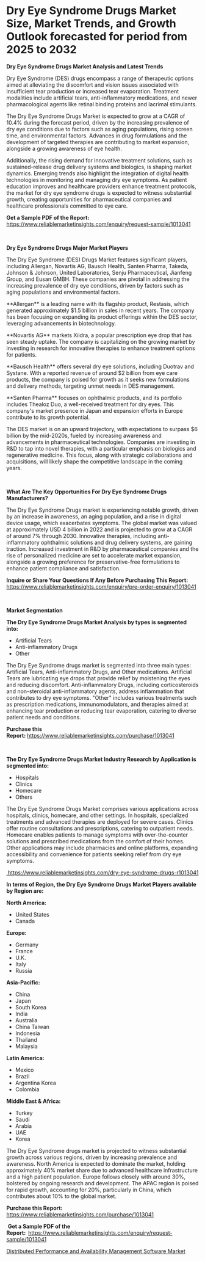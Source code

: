 <p><h1>Dry Eye Syndrome Drugs Market Size, Market Trends, and Growth Outlook forecasted for period from 2025 to 2032</h1></p><p><strong>Dry Eye Syndrome Drugs Market Analysis and Latest Trends</strong></p>
<p><p>Dry Eye Syndrome (DES) drugs encompass a range of therapeutic options aimed at alleviating the discomfort and vision issues associated with insufficient tear production or increased tear evaporation. Treatment modalities include artificial tears, anti-inflammatory medications, and newer pharmacological agents like retinal binding proteins and lacrimal stimulants.</p><p>The Dry Eye Syndrome Drugs Market is expected to grow at a CAGR of 10.4% during the forecast period, driven by the increasing prevalence of dry eye conditions due to factors such as aging populations, rising screen time, and environmental factors. Advances in drug formulations and the development of targeted therapies are contributing to market expansion, alongside a growing awareness of eye health.</p><p>Additionally, the rising demand for innovative treatment solutions, such as sustained-release drug delivery systems and biologics, is shaping market dynamics. Emerging trends also highlight the integration of digital health technologies in monitoring and managing dry eye symptoms. As patient education improves and healthcare providers enhance treatment protocols, the market for dry eye syndrome drugs is expected to witness substantial growth, creating opportunities for pharmaceutical companies and healthcare professionals committed to eye care.</p></p>
<p><strong>Get a Sample PDF of the Report:&nbsp;</strong> <a href="https://www.reliablemarketinsights.com/enquiry/request-sample/1013041?utm_campaign=2538&utm_medium=2&utm_source=Github&utm_content=ia&utm_term=06032025&utm_id=dry-eye-syndrome-drugs">https://www.reliablemarketinsights.com/enquiry/request-sample/1013041</a></p>
<p>&nbsp;</p>
<p><strong>Dry Eye Syndrome Drugs Major Market Players</strong></p>
<p><p>The Dry Eye Syndrome (DES) Drugs Market features significant players, including Allergan, Novartis AG, Bausch Health, Santen Pharma, Takeda, Johnson & Johnson, United Laboratories, Senju Pharmaceutical, Jianfeng Group, and Eusan GMBH. These companies are pivotal in addressing the increasing prevalence of dry eye conditions, driven by factors such as aging populations and environmental factors.</p><p>**Allergan** is a leading name with its flagship product, Restasis, which generated approximately $1.5 billion in sales in recent years. The company has been focusing on expanding its product offerings within the DES sector, leveraging advancements in biotechnology.</p><p>**Novartis AG** markets Xiidra, a popular prescription eye drop that has seen steady uptake. The company is capitalizing on the growing market by investing in research for innovative therapies to enhance treatment options for patients.</p><p>**Bausch Health** offers several dry eye solutions, including Duotrav and Systane. With a reported revenue of around $2 billion from eye care products, the company is poised for growth as it seeks new formulations and delivery methods, targeting unmet needs in DES management.</p><p>**Santen Pharma** focuses on ophthalmic products, and its portfolio includes Thealoz Duo, a well-received treatment for dry eyes. This company's market presence in Japan and expansion efforts in Europe contribute to its growth potential.</p><p>The DES market is on an upward trajectory, with expectations to surpass $6 billion by the mid-2020s, fueled by increasing awareness and advancements in pharmaceutical technologies. Companies are investing in R&D to tap into novel therapies, with a particular emphasis on biologics and regenerative medicine. This focus, along with strategic collaborations and acquisitions, will likely shape the competitive landscape in the coming years.</p></p>
<p>&nbsp;</p>
<p><strong>What Are The Key Opportunities For Dry Eye Syndrome Drugs Manufacturers?</strong></p>
<p><p>The Dry Eye Syndrome Drugs market is experiencing notable growth, driven by an increase in awareness, an aging population, and a rise in digital device usage, which exacerbates symptoms. The global market was valued at approximately USD 4 billion in 2022 and is projected to grow at a CAGR of around 7% through 2030. Innovative therapies, including anti-inflammatory ophthalmic solutions and drug delivery systems, are gaining traction. Increased investment in R&D by pharmaceutical companies and the rise of personalized medicine are set to accelerate market expansion, alongside a growing preference for preservative-free formulations to enhance patient compliance and satisfaction.</p></p>
<p><strong>Inquire or Share Your Questions If Any Before Purchasing This Report:</strong> <a href="https://www.reliablemarketinsights.com/enquiry/pre-order-enquiry/1013041?utm_campaign=2538&utm_medium=2&utm_source=Github&utm_content=ia&utm_term=06032025&utm_id=dry-eye-syndrome-drugs">https://www.reliablemarketinsights.com/enquiry/pre-order-enquiry/1013041</a></p>
<p>&nbsp;</p>
<p><strong>Market Segmentation</strong></p>
<p><strong>The Dry Eye Syndrome Drugs Market Analysis by types is segmented into:</strong></p>
<p><ul><li>Artificial Tears</li><li>Anti-inflammatory Drugs</li><li>Other</li></ul></p>
<p><p>The Dry Eye Syndrome drugs market is segmented into three main types: Artificial Tears, Anti-inflammatory Drugs, and Other medications. Artificial Tears are lubricating eye drops that provide relief by moistening the eyes and reducing discomfort. Anti-inflammatory Drugs, including corticosteroids and non-steroidal anti-inflammatory agents, address inflammation that contributes to dry eye symptoms. "Other" includes various treatments such as prescription medications, immunomodulators, and therapies aimed at enhancing tear production or reducing tear evaporation, catering to diverse patient needs and conditions.</p></p>
<p><strong>Purchase this Report:&nbsp;</strong><a href="https://www.reliablemarketinsights.com/purchase/1013041?utm_campaign=2538&utm_medium=2&utm_source=Github&utm_content=ia&utm_term=06032025&utm_id=dry-eye-syndrome-drugs">https://www.reliablemarketinsights.com/purchase/1013041</a></p>
<p>&nbsp;</p>
<p><strong>The Dry Eye Syndrome Drugs Market Industry Research by Application is segmented into:</strong></p>
<p><ul><li>Hospitals</li><li>Clinics</li><li>Homecare</li><li>Others</li></ul></p>
<p><p>The Dry Eye Syndrome Drugs Market comprises various applications across hospitals, clinics, homecare, and other settings. In hospitals, specialized treatments and advanced therapies are deployed for severe cases. Clinics offer routine consultations and prescriptions, catering to outpatient needs. Homecare enables patients to manage symptoms with over-the-counter solutions and prescribed medications from the comfort of their homes. Other applications may include pharmacies and online platforms, expanding accessibility and convenience for patients seeking relief from dry eye symptoms.</p></p>
<p><a href="https://www.reliablemarketinsights.com/dry-eye-syndrome-drugs-r1013041?utm_campaign=2538&utm_medium=2&utm_source=Github&utm_content=ia&utm_term=06032025&utm_id=dry-eye-syndrome-drugs">&nbsp;https://www.reliablemarketinsights.com/dry-eye-syndrome-drugs-r1013041</a></p>
<p><strong>In terms of Region, the Dry Eye Syndrome Drugs Market Players available by Region are:</strong></p>
<p>
    <p> <strong> North America: </strong>
        <ul>
            <li>United States</li>
            <li>Canada</li>
        </ul>
        </p> 
    <p> <strong> Europe: </strong>
        <ul>
            <li>Germany</li>
            <li>France</li>
            <li>U.K.</li>
            <li>Italy</li>
            <li>Russia</li>
        </ul>
        </p> 
    <p> <strong> Asia-Pacific: </strong>
        <ul>
            <li>China</li>
            <li>Japan</li>
            <li>South Korea</li>
            <li>India</li>
            <li>Australia</li>
            <li>China Taiwan</li>
            <li>Indonesia</li>
            <li>Thailand</li>
            <li>Malaysia</li>
        </ul>
        </p> 
    <p> <strong> Latin America: </strong>
        <ul>
            <li>Mexico</li>
            <li>Brazil</li>
            <li>Argentina Korea</li>
            <li>Colombia</li>
        </ul>
        </p> 
    <p> <strong> Middle East & Africa: </strong>
        <ul>
            <li>Turkey</li>
            <li>Saudi</li>
            <li>Arabia</li>
            <li>UAE</li>
            <li>Korea</li>
        </ul>
    </p>
    </p>
<p><p>The Dry Eye Syndrome drugs market is projected to witness substantial growth across various regions, driven by increasing prevalence and awareness. North America is expected to dominate the market, holding approximately 40% market share due to advanced healthcare infrastructure and a high patient population. Europe follows closely with around 30%, bolstered by ongoing research and development. The APAC region is poised for rapid growth, accounting for 20%, particularly in China, which contributes about 10% to the global market.</p></p>
<p><strong>Purchase this Report: </strong><a href="https://www.reliablemarketinsights.com/purchase/1013041?utm_campaign=2538&utm_medium=2&utm_source=Github&utm_content=ia&utm_term=06032025&utm_id=dry-eye-syndrome-drugs">https://www.reliablemarketinsights.com/purchase/1013041</a></p>
<p>&nbsp;<strong>Get a Sample PDF of the Report:&nbsp;&nbsp;</strong><a href="https://www.reliablemarketinsights.com/enquiry/request-sample/1013041?utm_campaign=2538&utm_medium=2&utm_source=Github&utm_content=ia&utm_term=06032025&utm_id=dry-eye-syndrome-drugs">https://www.reliablemarketinsights.com/enquiry/request-sample/1013041</a></p>
<p><strong></strong></p>
<p><p><a href="https://github.com/leopardmicheal7019/Market-Research-Report-List-1/blob/main/distributed-performance-and-availability-management-software-market.md?utm_campaign=2538&utm_medium=2&utm_source=Github&utm_content=ia&utm_term=06032025&utm_id=dry-eye-syndrome-drugs">Distributed Performance and Availability Management Software Market</a></p></p>